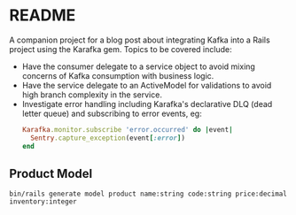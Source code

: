 # README

A companion project for a blog post about integrating Kafka into a Rails project using the Karafka gem. Topics to be covered include:
* Have the consumer delegate to a service object to avoid mixing concerns of Kafka consumption with business logic.
* Have the service delegate to an ActiveModel for validations to avoid high branch complexity in the service.
* Investigate error handling including Karafka's declarative DLQ (dead letter queue) and subscribing to error events, eg:
  ```ruby
  Karafka.monitor.subscribe 'error.occurred' do |event|
    Sentry.capture_exception(event[:error])
  end
  ```

## Product Model

```
bin/rails generate model product name:string code:string price:decimal inventory:integer
```
